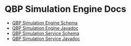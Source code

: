 # QBP Simulation Engine Docs

- [QBP Simulation Engine Schema](/qbp-simulator-engine/schemadoc)
- [QBP Simulation Engine Javadoc](/qbp-simulator-engine/javadoc)
- [QBP Simulation Service Schema](/qbp-simulator-service/schemadoc)
- [QBP Simulation Service Javadoc](/qbp-simulator-service/javadoc)
